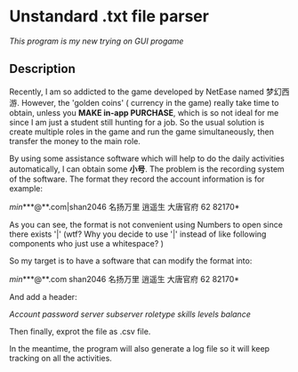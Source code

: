 # Unstandard .txt file parser

*This program is my new trying on GUI progame*

## Description

Recently, I am so addicted to the game developed by NetEase named 梦幻西游. However, the 'golden coins' ( currency in the game) really take time to obtain, unless you **MAKE in-app PURCHASE**, which is so not ideal for me since I am just a student still hunting for a job. So the usual solution is create multiple roles in the game and run the game simultaneously, then transfer the money to the main role. 

By using some assistance software which will help to do the daily activities automatically, I can obtain some **小号**. The problem is the recording system of the software. The format they record the account information is for example:

*min****@**.com|shan2046 名扬万里 逍遥生 大唐官府 62 82170*

As you can see, the format is not convenient using Numbers to open since there exists '|' (wtf? Why you decide to use '|' instead of like following components who just use a whitespace? )

So my target is to have a software that can modify the format into:

*min****@**.com shan2046 名扬万里 逍遥生 大唐官府 62 82170*

And add a header:

*Account password server subserver roletype skills levels balance*

Then finally, exprot the file as .csv file.

In the meantime, the program will also generate a log file so it will keep tracking on all the activities.



